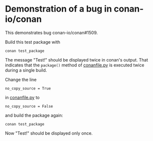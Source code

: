 # Demonstration of a bug in conan-io/conan

This demonstrates bug conan-io/conan#1509.

Build this test package with

    conan test_package

The message "Test!" should be displayed twice in conan's output.
That indicates that the `package()` method of [conanfile.py](conanfile.py)
is executed twice during a single build.

Change the line

    no_copy_source = True
    
in [conanfile.py](conanfile.py) to

    no_copy_source = False

and build the package again:

    conan test_package

Now "Test!" should be displayed only once.
